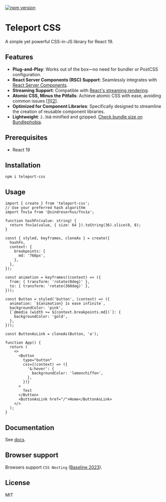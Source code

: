 <a href="https://www.npmjs.com/package/teleport-css"><img alt="npm version" src="https://badgen.net/npm/v/teleport-css"></a>

# Teleport CSS

A simple yet powerful CSS-in-JS library for React 19.

## Features

- **Plug-and-Play**: Works out of the box—no need for bundler or PostCSS configuration.
- **React Server Components (RSC) Support**: Seamlessly integrates with [React Server Components](https://react.dev/reference/rsc/server-components).
- **Streaming Support**: Compatible with [React's streaming rendering](https://react.dev/reference/react-dom/server/renderToPipeableStream).
- **Atomic CSS, Minus the Pitfalls**: Achieve atomic CSS with ease, avoiding common issues \[[1](https://play.tailwindcss.com/9XhuiUFF6n)]\[[2](https://play.panda-css.com/269sbigMXM)].
- **Optimized for Component Libraries**: Specifically designed to streamline the creation of reusable component libraries.
- **Lightweight**: `2.3kB` minified and gzipped. [Check bundle size on Bundlephobia](https://bundlephobia.com/package/teleport-css).

## Prerequisites

- React 19

## Installation

```
npm i teleport-css
```

## Usage

```tsx
import { create } from 'teleport-css';
// Use your preferred hash algorithm
import fnv1a from '@sindresorhus/fnv1a';

function hashFn(value: string) {
  return fnv1a(value, { size: 64 }).toString(36).slice(0, 8);
}

const { styled, keyframes, cloneAs } = create({
  hashFn,
  context: {
    breakpoints: {
      md: '768px',
    },
  },
});

const animation = keyframes((context) => ({
  from: { transform: 'rotate(0deg)' },
  to: { transform: 'rotate(360deg)' },
}));

const Button = styled('button', (context) => ({
  animation: `${animation} 1s ease infinite`,
  backgroundColor: 'pink',
  [`@media (width >= ${context.breakpoints.md})`]: {
    backgroundColor: 'gold',
  },
}));

const ButtonAsLink = cloneAs(Button, 'a');

function App() {
  return (
    <>
      <Button
        type="button"
        css={(context) => ({
          '&:hover': {
            backgroundColor: 'lemonchiffon',
          },
        })}
      >
        Test
      </Button>
      <ButtonAsLink href="/">Home</ButtonAsLink>
    </>
  );
}
```

## Documentation

See [docs](/docs).

## Browser support

Browsers support `CSS Nesting` ([Baseline 2023](https://caniuse.com/css-nesting)).

## License

MIT
